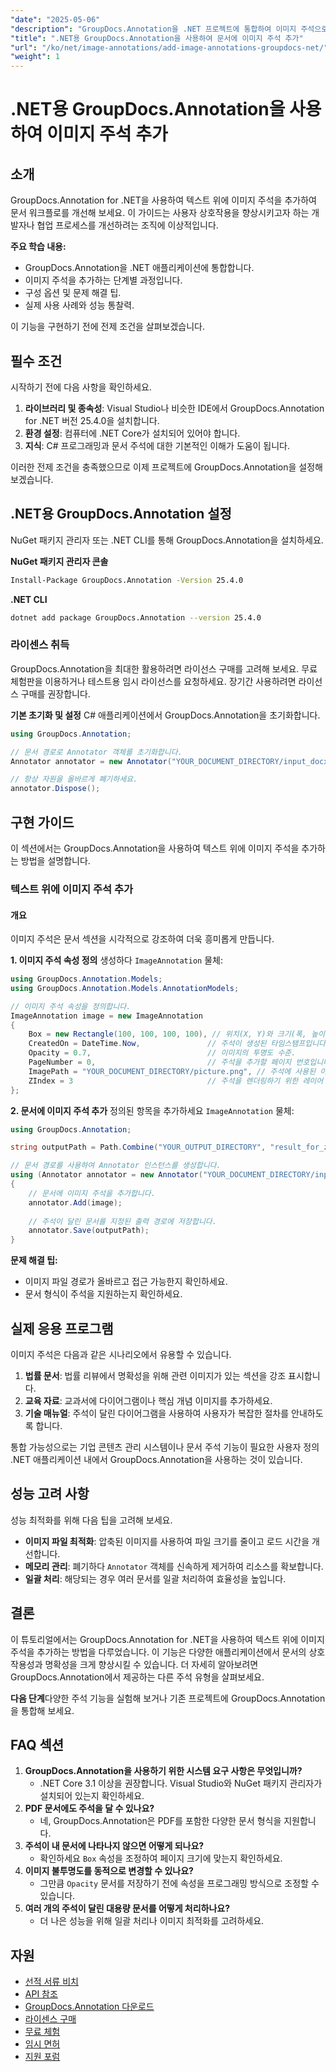 ```yaml
---
"date": "2025-05-06"
"description": "GroupDocs.Annotation을 .NET 프로젝트에 통합하여 이미지 주석으로 문서를 더욱 풍부하게 만드는 방법을 알아보세요. 사용자 참여도를 높이고 협업을 간소화하세요."
"title": ".NET용 GroupDocs.Annotation을 사용하여 문서에 이미지 주석 추가"
"url": "/ko/net/image-annotations/add-image-annotations-groupdocs-net/"
"weight": 1
---
```


# .NET용 GroupDocs.Annotation을 사용하여 이미지 주석 추가

## 소개

GroupDocs.Annotation for .NET을 사용하여 텍스트 위에 이미지 주석을 추가하여 문서 워크플로를 개선해 보세요. 이 가이드는 사용자 상호작용을 향상시키고자 하는 개발자나 협업 프로세스를 개선하려는 조직에 이상적입니다.

**주요 학습 내용:**
- GroupDocs.Annotation을 .NET 애플리케이션에 통합합니다.
- 이미지 주석을 추가하는 단계별 과정입니다.
- 구성 옵션 및 문제 해결 팁.
- 실제 사용 사례와 성능 통찰력.

이 기능을 구현하기 전에 전제 조건을 살펴보겠습니다.

## 필수 조건
시작하기 전에 다음 사항을 확인하세요.

1. **라이브러리 및 종속성**: Visual Studio나 비슷한 IDE에서 GroupDocs.Annotation for .NET 버전 25.4.0을 설치합니다.
2. **환경 설정**: 컴퓨터에 .NET Core가 설치되어 있어야 합니다.
3. **지식**: C# 프로그래밍과 문서 주석에 대한 기본적인 이해가 도움이 됩니다.

이러한 전제 조건을 충족했으므로 이제 프로젝트에 GroupDocs.Annotation을 설정해 보겠습니다.

## .NET용 GroupDocs.Annotation 설정
NuGet 패키지 관리자 또는 .NET CLI를 통해 GroupDocs.Annotation을 설치하세요.

**NuGet 패키지 관리자 콘솔**
```bash
Install-Package GroupDocs.Annotation -Version 25.4.0
```

**.NET CLI**
```bash
dotnet add package GroupDocs.Annotation --version 25.4.0
```

### 라이센스 취득
GroupDocs.Annotation을 최대한 활용하려면 라이선스 구매를 고려해 보세요. 무료 체험판을 이용하거나 테스트용 임시 라이선스를 요청하세요. 장기간 사용하려면 라이선스 구매를 권장합니다.

**기본 초기화 및 설정**
C# 애플리케이션에서 GroupDocs.Annotation을 초기화합니다.

```csharp
using GroupDocs.Annotation;

// 문서 경로로 Annotator 객체를 초기화합니다.
Annotator annotator = new Annotator("YOUR_DOCUMENT_DIRECTORY/input_docx.docx");

// 항상 자원을 올바르게 폐기하세요.
annotator.Dispose();
```

## 구현 가이드
이 섹션에서는 GroupDocs.Annotation을 사용하여 텍스트 위에 이미지 주석을 추가하는 방법을 설명합니다.

### 텍스트 위에 이미지 주석 추가
#### 개요
이미지 주석은 문서 섹션을 시각적으로 강조하여 더욱 흥미롭게 만듭니다.

**1. 이미지 주석 속성 정의**
생성하다 `ImageAnnotation` 물체:

```csharp
using GroupDocs.Annotation.Models;
using GroupDocs.Annotation.Models.AnnotationModels;

// 이미지 주석 속성을 정의합니다.
ImageAnnotation image = new ImageAnnotation
{
    Box = new Rectangle(100, 100, 100, 100), // 위치(X, Y)와 크기(폭, 높이)를 설정합니다.
    CreatedOn = DateTime.Now,               // 주석이 생성된 타임스탬프입니다.
    Opacity = 0.7,                          // 이미지의 투명도 수준.
    PageNumber = 0,                         // 주석을 추가할 페이지 번호입니다.
    ImagePath = "YOUR_DOCUMENT_DIRECTORY/picture.png", // 주석에 사용된 이미지 파일의 경로입니다.
    ZIndex = 3                              // 주석을 렌더링하기 위한 레이어 순서.
};
```

**2. 문서에 이미지 주석 추가**
정의된 항목을 추가하세요 `ImageAnnotation` 물체:

```csharp
using GroupDocs.Annotation;

string outputPath = Path.Combine("YOUR_OUTPUT_DIRECTORY", "result_for_zIndex.docx");

// 문서 경로를 사용하여 Annotator 인스턴스를 생성합니다.
using (Annotator annotator = new Annotator("YOUR_DOCUMENT_DIRECTORY/input_docx.docx"))
{
    // 문서에 이미지 주석을 추가합니다.
    annotator.Add(image);
    
    // 주석이 달린 문서를 지정된 출력 경로에 저장합니다.
    annotator.Save(outputPath);
}
```

**문제 해결 팁:**
- 이미지 파일 경로가 올바르고 접근 가능한지 확인하세요.
- 문서 형식이 주석을 지원하는지 확인하세요.

## 실제 응용 프로그램
이미지 주석은 다음과 같은 시나리오에서 유용할 수 있습니다.

1. **법률 문서**: 법률 리뷰에서 명확성을 위해 관련 이미지가 있는 섹션을 강조 표시합니다.
2. **교육 자료**: 교과서에 다이어그램이나 핵심 개념 이미지를 추가하세요.
3. **기술 매뉴얼**: 주석이 달린 다이어그램을 사용하여 사용자가 복잡한 절차를 안내하도록 합니다.

통합 가능성으로는 기업 콘텐츠 관리 시스템이나 문서 주석 기능이 필요한 사용자 정의 .NET 애플리케이션 내에서 GroupDocs.Annotation을 사용하는 것이 있습니다.

## 성능 고려 사항
성능 최적화를 위해 다음 팁을 고려해 보세요.
- **이미지 파일 최적화**: 압축된 이미지를 사용하여 파일 크기를 줄이고 로드 시간을 개선합니다.
- **메모리 관리**: 폐기하다 `Annotator` 객체를 신속하게 제거하여 리소스를 확보합니다.
- **일괄 처리**: 해당되는 경우 여러 문서를 일괄 처리하여 효율성을 높입니다.

## 결론
이 튜토리얼에서는 GroupDocs.Annotation for .NET을 사용하여 텍스트 위에 이미지 주석을 추가하는 방법을 다루었습니다. 이 기능은 다양한 애플리케이션에서 문서의 상호 작용성과 명확성을 크게 향상시킬 수 있습니다. 더 자세히 알아보려면 GroupDocs.Annotation에서 제공하는 다른 주석 유형을 살펴보세요.

**다음 단계**다양한 주석 기능을 실험해 보거나 기존 프로젝트에 GroupDocs.Annotation을 통합해 보세요.

## FAQ 섹션
1. **GroupDocs.Annotation을 사용하기 위한 시스템 요구 사항은 무엇입니까?**
   - .NET Core 3.1 이상을 권장합니다. Visual Studio와 NuGet 패키지 관리자가 설치되어 있는지 확인하세요.
2. **PDF 문서에도 주석을 달 수 있나요?**
   - 네, GroupDocs.Annotation은 PDF를 포함한 다양한 문서 형식을 지원합니다.
3. **주석이 내 문서에 나타나지 않으면 어떻게 되나요?**
   - 확인하세요 `Box` 속성을 조정하여 페이지 크기에 맞는지 확인하세요.
4. **이미지 불투명도를 동적으로 변경할 수 있나요?**
   - 그만큼 `Opacity` 문서를 저장하기 전에 속성을 프로그래밍 방식으로 조정할 수 있습니다.
5. **여러 개의 주석이 달린 대용량 문서를 어떻게 처리하나요?**
   - 더 나은 성능을 위해 일괄 처리나 이미지 최적화를 고려하세요.

## 자원
- [선적 서류 비치](https://docs.groupdocs.com/annotation/net/)
- [API 참조](https://reference.groupdocs.com/annotation/net/)
- [GroupDocs.Annotation 다운로드](https://releases.groupdocs.com/annotation/net/)
- [라이센스 구매](https://purchase.groupdocs.com/buy)
- [무료 체험](https://releases.groupdocs.com/annotation/net/)
- [임시 면허](https://purchase.groupdocs.com/temporary-license/)
- [지원 포럼](https://forum.groupdocs.com/c/annotation/)